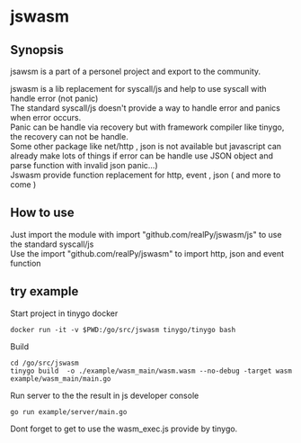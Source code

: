 # jswasm

## Synopsis
jsawsm is a part of a personel project and export to the community.

jswasm is a lib replacement for syscall/js and help to use syscall with handle error (not panic)  
The standard syscall/js doesn't provide a way to handle error and panics when error occurs.  
Panic can be handle via recovery but with framework compiler like tinygo, the recovery can not be handle.  
Some other package like net/http , json is not available but javascript can already make lots of things if error can be handle  use JSON object and parse function with invalid json panic...)  
Jswasm provide function replacement for http, event , json ( and more to come )  

## How to use
Just import the module with import "github.com/realPy/jswasm/js" to use the standard syscall/js  
Use the import "github.com/realPy/jswasm" to import http, json and event function  



## try example

Start project in tinygo docker
```
docker run -it -v $PWD:/go/src/jswasm tinygo/tinygo bash
```
Build  

```
cd /go/src/jswasm
tinygo build  -o ./example/wasm_main/wasm.wasm --no-debug -target wasm example/wasm_main/main.go
```

Run server to the the result in js developer console
```
go run example/server/main.go
```

Dont forget to get to use the wasm_exec.js provide by tinygo.

